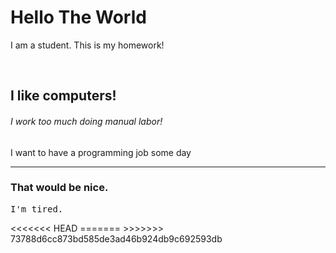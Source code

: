 <html lang="en">
<head>
  <meta charset="utf-8">
  <title>This is okay</title>
</head>
<body>
<h1>Hello The World</h1>
<p>I am a student. This is my homework!</p>
<br/>
<h2>I like computers!</h2>
<h6>I work too much doing manual labor!</h6>
<p><span>I want to have a programming job some day</span><p>
<hr/>
<h3>That would be nice.</h3>
<pre>I'm tired.</pre>
</body>
<<<<<<< HEAD
</html>
=======
</html>
>>>>>>> 73788d6cc873bd585de3ad46b924db9c692593db
